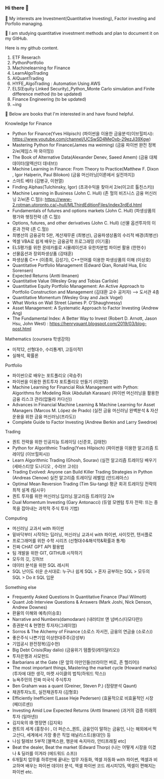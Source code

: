 ### Hi there 👋

 🤔 My interests are Investment(Quantitative Investing), Factor investing and Porfolio managing.
 
 🤔 I am studying quantitative investment methods and plan to document it on my GitHub. 

 Here is my github content.

 1. ETF Reserach
 2. PythonPortfolio
 3. Machinelearning for Finance
 4. LearnAlgoTrading
 5. AIQuantTrading
 6. HYFE_AlgoTrading : Automation Using AWS
 7. ELS(Equity Linked Security)_Python_Monte Carlo simulation and Finite difference method (to be updated)
 8. Finance Engineering (to be updated)
 9. ~ing

 
 🌱 Below are books that I'm interested in and have found helpful.

 Knowledge for Finance
- Python for Finance(Yves Hilpisch) (파이썬을 이용한 금융분석(이브힐피시): https://www.youtube.com/channel/UCSwSD4MeOxb-29ezJi39Xgw)
- Mastering Python for Finance(James ma weiming) (금융 파이썬 완전 정복 2/e(제임스 마 와이밍))
- The Book of Alternative Data(Alexander Denev, Saeed Amem) (금융 대체 데이터(알렉산더 데네브))
- Machine Learning in Finance: From Theory to Practice(Matthew F. Dixon , Igor Halperin, Paul Bilokon) (금융 머신러닝[이론에서 실전까지])
- 스마트 베타 (김병규, 이현열)
- Finding Alphas(Tulchinsky, Igor) (초과수익을 찾아서 2/e(이고르 톨친스키))
- Machine Learning in Business (John C. Hull) (존 헐의 비즈니스 금융 머신러닝 2/e(존 C.헐)): https://www-2.rotman.utoronto.ca/~hull/MLThirdEditionFiles/index3rdEd.html
- Fundamentals of futures and options markets (John C. Hull) (파생상품의 평가와 헷징전략 (존 C.헐))
- Options, futures, and other derivatives (John C. Hull) (선물 옵션투자의 이론과 전략 (존 C.헐))
- 최병선의 금융공학 5판, 계산재무론 (최병선), 금융파생상품의 수리적 배경(최병선)
- 엑셀 VBA로 쉽게 배우는 금융공학 프로그래밍 (이기홍)
- ELS평가를 위한 몬테카를로 시뮬레이션과 유한차분법 파이썬 활용 (한현수)
- 선물옵션과 장외파생상품 (강태훈)
- 파생상품 C++ (이종희, 김성기),  C++언어를 이용한 파생상품의 이해 (이상호)
- Quantitative Portfolio Management (Edward Qian, Ronald Hua, Eric Sorensen)
- Expected Returns (Antti Ilmanen)
- Quantitative Value (Wesley Gray and Tobias Carlisle)
- Quantitative Equity Portfolio Management: An Active Approach to Portfolio Construction and Management (김대환 교수 공저자) --> 도서관 4층
- Quantitative Momentum (Wesley Gray and Jack Vogel)
- What Works on Wall Street (James P. O’Shaughnessy)
- Asset Management: A Systematic Approach to Factor Investing (Andrew Ang)
- The Fundamental Index: A Better Way to Invest (Robert D. Arnott, Jason Hsu, John West) : https://henryquant.blogspot.com/2019/03/blog-post.html

Mathematics (coursera 학생강의)
- 미적12, 선형대수, 수리통계1, 고등미적1
- 실해석, 확률론

 Portfolio
- 파이썬으로 배우는 포트폴리오 (곽승주)
- 파이썬을 이용한 퀀트투자 포트폴리오 만들기 (이현열)
- Machine Learning for Financial Risk Management with Python: Algorithms for Modeling Risk (Abdullah Karasan) (파이썬 머신러닝을 활용한 금융 리스크 관리(압둘라 카다신))
- Advances in Financial Machine Learning & Machine Learning for Asset Managers (Marcos M. López de Prado) (실전 금융 머신러닝 완벽분석 & 자산운용을 위한 금융 머신러닝(프라도))
- Complete Guide to Factor Investing (Andrew Berkin and Larry Swedroe)


 Trading
- 퀀트 전략을 위한 인공지능 트레이딩 (신준호, 김태헌)
- Python for Algorithmic Trading(Yves Hilpisch) (파이썬을 이용한 알고리즘 트레이딩 (이브힐피시))
- Learn Algorithmic Trading (Ghosh, Sourav) (실전 알고리즘 트레이딩 배우기(세바스티앙 도나디오 , 수라브 고쉬))
- Trading Evolved: Anyone can Build Killer Trading Strategies in Python (Andreas Clenow) 실전 알고리즘 트레이딩 레벨업 (안드레아스)
- Optimal Mean Reversion Trading (Tim Siu-tang) 평균 회귀 트레이딩 전략의 최적 설계 (팀시우)
- 퀀트 투자를 위한 머신러닝.딥러닝.알고리듬 트레이딩 2/e
- Dual Momentum Investing (Gary Antonacci) (듀얼 모멘텀 투자 전략: 뜨는 종목을 잡아내는 과학적 주식 투자 기법)


 Computing
- 머신러닝 교과서 with 파이썬
- 밑바닥부터 시작하는 딥러닝, 머신러닝 교과서 with 파이썬, 사이킷런, 텐서플로
- 프로그래머를 위한 수학 시리즈 (선형대수&해석학&확률과 통계)
- 진짜 CHAT GPT API 활용법
- 팀 개발을 위한 GIT, GITHUB 시작하기
- 모두의 깃, 깃허브
- 데이터 분석을 위한 SQL 레시피
- SQL 난이도 쉬운 순서대로: 누구나 쉽게 SQL >  혼자 공부하는 SQL > 모두의 SQL > Do it SQL 입문

 Something else
 - Frequently Asked Questions In Quantitative Finance (Paul Wilmott)
 - Quant Job Interview Questions & Answers (Mark Joshi, Nick Denson, Andrew Downes)
 - 환율의 이해와 예측(이승호)
 - Narrative and Numbers(damodaran) (내러티브 앤 넘버스(다모다란))
 - 증권분석 & 현명한 투자자(그레이엄)
 - Sorros & The Alchemy of Finance (소로스 자서전, 금융의 연금술 (소로스))
 - 좋은주식 나쁜기업 이상한대주주(강성부)
 - 기업공시 완전정복(김수헌)
 - Big Debt Crisis(Ray dalio) (금융위기 템플릿(레이달리오))
 - 투자은행과 사모펀드
 - Barbarians at the Gate (문 앞의 야만인들(브라이언 버로, 존 헬리어))
 - The most important things, Mastering the market cycle (Howard marks) (투자에 대한 생각, 마켓 사이클의 법칙(하워드 막스))
 - 뉴욕주민의 진짜 미국식 주식투자
 - Ben Graham was a quant (Greiner, Steven P.) (정량분석 Qaunt)
 - 채권투자노트, 실전채권투자 (김형호)
 - Efficiently Inefficient (Lasse Heje Pedersen) (효율적으로 비효율적인 시장 (페더르센))
 - Investing Amid Low Expected Returns (Antti Ilmanen) (과거의 검증 미래의 투자 (일마넨))
 - 김지욱의 IB 명장면 (김지욱)
 - 퀀트의 세계 (홍창수) , 더 퍼슨스_퀀트, 금융인이 말하는 금융인, 나는 해외에서 먹고산다, 세계에서 가장 좋은 직업 애널리스트(용대인) 등
 - 나심 탈레브 5부작 [블랙스완, 행운에 속지마라, 안티프래질 etc]
 - Beat the dealer, Beat the market (Edward Thorp) (나는 어떻게 시장을 이겼나 & 딜러를 이겨라 (에드워드 소프))
-  6개월치 업무를 하루만에 끝내는 업무 자동화, 엑셀 자동화 with 파이썬, 엑셀과 비교하며 배우는 파이썬 데이터 분석, 엑셀 파이썬 코드 레시피125, 엑셀이 편해지는 파이썬 etc.
